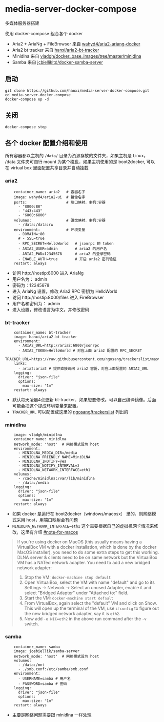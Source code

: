 # media-server-docker-compose

多媒体服务器搭建

使用 docker-compose 组合各个 docker

- Aria2 + AriaNg +  FileBrowser 来自 [wahyd4/aria2-ariang-docker](https://github.com/wahyd4/aria2-ariang-docker)
- Aria2 bt tracker 来自 [hanxi/aria2-bt-tracker](https://github.com/hanxi/aria2-bt-tracker)
- Minidlna 来自 [vladgh/docker_base_images/tree/master/minidlna](https://github.com/vladgh/docker_base_images/tree/master/minidlna)
- Samba 来自 [jcbiellikltd/docker-samba-server](https://github.com/jcbiellikltd/docker-samba-server)

## 启动

```
git clone https://github.com/hanxi/media-server-docker-compose.git
cd media-server-docker-compose
docker-compose up -d
```

## 关闭

```
docker-compose stop
```

## 各个 docker 配置介绍和使用

所有容器都以主机的 `/data/` 目录为资源存放的文件夹，如果主机是 Linux， /data 文件夹可自行 mount 为某个磁盘，如果主机使用的是 boot2docker, 可以在 virtual box 里面配置共享目录并自动挂载

### aria2

```
    container_name: aria2   # 容器名字
    image: wahyd4/aria2-ui  # 镜像名字
    ports:                  # 端口映射，主机:容器
      - "8000:80"
      - "443:443"
      - "6800:6800"
    volumes:                # 磁盘映射，主机:容器
      - /data:/data:rw
    environment:            # 环境变量
      - DOMAIN=:80
      # - SSL=true
      - RPC_SECRET=HelloWorld   # jsonrpc 的 token
      - ARIA2_USER=admin        # aria2 的用户名
      - ARIA2_PWD=12345678      # aria2 的登录密码
      - ENABLE_AUTH=true        # 开启 aria2 密码验证
    restart: always
```

- 访问 http://hostip:8000 进入 AriaNg
 - 用户名为： admin
 - 密码为：12345678
 - 进入 AriaNg 设置，修改 Aria2 RPC 密钥为 HelloWorld
- 访问 http://hostip:8000/files 进入 FireBrowser
 - 用户名和密码为： admin
 - 进入设置，修改语言为中文，并修改密码
    
### bt-tracker

```
    container_name: bt-tracker
    image: hanxi/aria2-bt-tracker
    environment:
      - ARIA2_URL=http://aria2:6800/jsonrpc
      - ARIA2_TOKEN=HelloWorld # 对应上面 aria2 配置的 RPC_SECRET
      - TRACKER_URL=https://raw.githubusercontent.com/ngosang/trackerslist/master/trackers_all.txt
    links:
      - aria2:aria2 # 提供直接访问 aria2 容器，对应上面配置的 ARIA2_URL
    logging:
      driver: "json-file"
      options:
        max-size: "1m"
    restart: always
```

- 默认每天凌晨4点更新 bt-tracker，如果想要修改，可以自己编译镜像。后面可能会把这个提成环境变量来配置。
- `TRACKER_URL` 可以配置成这里的 [ngosang/trackerslist](https://github.com/ngosang/trackerslist) 列出的
    
### minidlna

```
    image: vladgh/minidlna
    container_name: minidlna
    network_mode: 'host'  # 网络模式设为 host
    environment:
      - MINIDLNA_MEDIA_DIR=/media
      - MINIDLNA_FRIENDLY_NAME=MiniDLNA
      - MINIDLNA_INOTIFY=yes
      - MINIDLNA_NOTIFY_INTERVAL=3
      - MINIDLNA_NETWORK_INTERFACE=eth1
    volumes:
      - /cache/minidlna:/var/lib/minidlna
      - /data:/media
    logging:
      driver: "json-file"
      options:
        max-size: "1m"
    restart: always
```

- 如果 docker 是运行在 boot2docker（windows/macosx） 里的，则网络模式采用 host，用端口映射会有问题
- `MINIDLNA_NETWORK_INTERFACE=eth1` 这个需要根据自己的虚拟机网卡情况来修改，这里有介绍 [#note-for-macos](https://github.com/viranch/docker-minidlna/blob/master/README.md#note-for-macos)

> If you're using docker on MacOS (this usually means having a VirtualBox VM with a docker installation, which is done by the docker MacOS installer), you need to do some extra steps to get this working. DLNA server & clients need to be on same network but the VirtualBox VM has a NATed network adapter. You need to add a new bridged network adapter:
> 1. Stop the VM: `docker-machine stop default`
> 2. Open VirtualBox, select the VM with name "default" and go to its Settings -> Network -> Select an unused Adapter, enable it and select "Bridged Adapter" under "Attached to:" field.
> 3. Start the VM: `docker-machine start default`
> 4. From VirtualBox, again select the "default" VM and click on Show. This will open up the terminal of the VM, use `ifconfig` to figure out the new bridged network adapter, say it is `eth2`.
> 5. Now add `-e NIC=eth2` in the above run command after the `-v` switch.

### samba

```
    container_name: samba
    image: joebiellik/samba-server
    network_mode: 'host'  # 网络模式设为 host
    volumes:
      - /data:/mnt
      - ./smb.conf:/etc/samba/smb.conf
    environment:
      - USERNAME=samba # 用户名
      - PASSWORD=samba # 密码
    logging:
      driver: "json-file"
      options:
        max-size: "1m"
    restart: always
```

- 主要是网络问题需要跟 minidlna 一样处理
